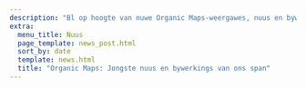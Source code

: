 ```yaml
---
description: "Bl op hoogte van nuwe Organic Maps-weergawes, nuus en bywerkings van ons span"
extra:
  menu_title: Nuus
  page_template: news_post.html
  sort_by: date
  template: news.html
  title: "Organic Maps: Jongste nuus en bywerkings van ons span"
---
```

